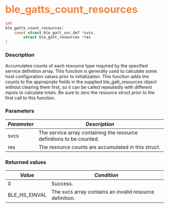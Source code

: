## <font color="#F2853F" style="font-size:24pt">ble\_gatts\_count\_resources</font>

```c
int
ble_gatts_count_resources(
    const struct ble_gatt_svc_def *svcs,
        struct ble_gatt_resources *res
)
```

### Description

Accumulates counts of each resource type required by the specified service definition array.  This function is generally used to calculate some host configuration values prior to initialization.  This function adds the counts to the appropriate fields in the supplied ble\_gatt\_resources object without clearing them first, so it can be called repeatedly with different inputs to calculate totals.  Be sure to zero the resource struct prior to the first call to this function.

### Parameters

| *Parameter* | *Description* |
|-------------|---------------|
| svcs | The service array containing the resource definitions to be counted. |
| res | The resource counts are accumulated in this struct. |

### Returned values

| *Value* | *Condition* |
|---------|-------------|
| 0 | Success. |
| BLE\_HS\_EINVAL | The svcs array contains an invalid resource definition. |

